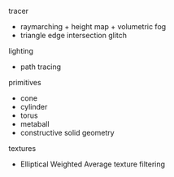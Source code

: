 tracer
 - raymarching + height map + volumetric fog
 - triangle edge intersection glitch

lighting
 - path tracing

primitives
 - cone
 - cylinder
 - torus
 - metaball
 - constructive solid geometry

textures
 - Elliptical Weighted Average texture filtering
